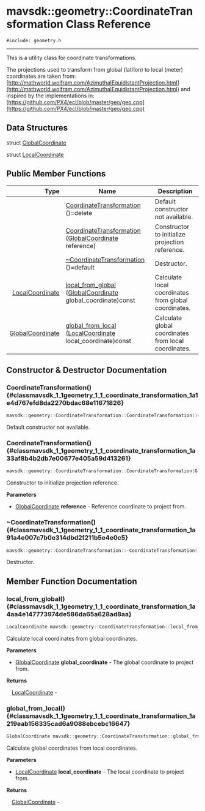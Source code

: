 # mavsdk::geometry::CoordinateTransformation Class Reference
`#include: geometry.h`

----


This is a utility class for coordinate transformations. 


The projections used to transform from global (lat/lon) to local (meter) coordinates are taken from: [http://mathworld.wolfram.com/AzimuthalEquidistantProjection.html](http://mathworld.wolfram.com/AzimuthalEquidistantProjection.html) and inspired by the implementations in: [https://github.com/PX4/ecl/blob/master/geo/geo.cpp](https://github.com/PX4/ecl/blob/master/geo/geo.cpp) 


## Data Structures


struct [GlobalCoordinate](structmavsdk_1_1geometry_1_1_coordinate_transformation_1_1_global_coordinate.md)

struct [LocalCoordinate](structmavsdk_1_1geometry_1_1_coordinate_transformation_1_1_local_coordinate.md)

## Public Member Functions


Type | Name | Description
---: | --- | ---
&nbsp; | [CoordinateTransformation](#classmavsdk_1_1geometry_1_1_coordinate_transformation_1a1e4d767efd8da2270bdac68e11671826) ()=delete | Default constructor not available.
&nbsp; | [CoordinateTransformation](#classmavsdk_1_1geometry_1_1_coordinate_transformation_1a33af8b4b2db7e00677e405a59d413261) ([GlobalCoordinate](structmavsdk_1_1geometry_1_1_coordinate_transformation_1_1_global_coordinate.md) reference) | Constructor to initialize projection reference.
&nbsp; | [~CoordinateTransformation](#classmavsdk_1_1geometry_1_1_coordinate_transformation_1a91a4e007c7b0e314dbd2f211b5e4e0c5) ()=default | Destructor.
[LocalCoordinate](structmavsdk_1_1geometry_1_1_coordinate_transformation_1_1_local_coordinate.md) | [local_from_global](#classmavsdk_1_1geometry_1_1_coordinate_transformation_1a4aa4e147773974de586da65a628ad8aa) ([GlobalCoordinate](structmavsdk_1_1geometry_1_1_coordinate_transformation_1_1_global_coordinate.md) global_coordinate)const | Calculate local coordinates from global coordinates.
[GlobalCoordinate](structmavsdk_1_1geometry_1_1_coordinate_transformation_1_1_global_coordinate.md) | [global_from_local](#classmavsdk_1_1geometry_1_1_coordinate_transformation_1a219eab156335cad6a9088ebcebc16647) ([LocalCoordinate](structmavsdk_1_1geometry_1_1_coordinate_transformation_1_1_local_coordinate.md) local_coordinate)const | Calculate global coordinates from local coordinates.


## Constructor & Destructor Documentation


### CoordinateTransformation() {#classmavsdk_1_1geometry_1_1_coordinate_transformation_1a1e4d767efd8da2270bdac68e11671826}
```cpp
mavsdk::geometry::CoordinateTransformation::CoordinateTransformation()=delete
```


Default constructor not available.


### CoordinateTransformation() {#classmavsdk_1_1geometry_1_1_coordinate_transformation_1a33af8b4b2db7e00677e405a59d413261}
```cpp
mavsdk::geometry::CoordinateTransformation::CoordinateTransformation(GlobalCoordinate reference)
```


Constructor to initialize projection reference.


**Parameters**

* [GlobalCoordinate](structmavsdk_1_1geometry_1_1_coordinate_transformation_1_1_global_coordinate.md) **reference** - Reference coordinate to project from.

### ~CoordinateTransformation() {#classmavsdk_1_1geometry_1_1_coordinate_transformation_1a91a4e007c7b0e314dbd2f211b5e4e0c5}
```cpp
mavsdk::geometry::CoordinateTransformation::~CoordinateTransformation()=default
```


Destructor.


## Member Function Documentation


### local_from_global() {#classmavsdk_1_1geometry_1_1_coordinate_transformation_1a4aa4e147773974de586da65a628ad8aa}
```cpp
LocalCoordinate mavsdk::geometry::CoordinateTransformation::local_from_global(GlobalCoordinate global_coordinate) const
```


Calculate local coordinates from global coordinates.


**Parameters**

* [GlobalCoordinate](structmavsdk_1_1geometry_1_1_coordinate_transformation_1_1_global_coordinate.md) **global_coordinate** - The global coordinate to project from.

**Returns**

&emsp;[LocalCoordinate](structmavsdk_1_1geometry_1_1_coordinate_transformation_1_1_local_coordinate.md) - 

### global_from_local() {#classmavsdk_1_1geometry_1_1_coordinate_transformation_1a219eab156335cad6a9088ebcebc16647}
```cpp
GlobalCoordinate mavsdk::geometry::CoordinateTransformation::global_from_local(LocalCoordinate local_coordinate) const
```


Calculate global coordinates from local coordinates.


**Parameters**

* [LocalCoordinate](structmavsdk_1_1geometry_1_1_coordinate_transformation_1_1_local_coordinate.md) **local_coordinate** - The local coordinate to project from.

**Returns**

&emsp;[GlobalCoordinate](structmavsdk_1_1geometry_1_1_coordinate_transformation_1_1_global_coordinate.md) - 